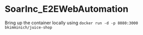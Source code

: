 # SoarInc_E2EWebAutomation

Bring up the container locally using `docker run -d -p 8080:3000 bkimminich/juice-shop`

